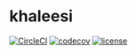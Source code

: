 # khaleesi

[![CircleCI](https://img.shields.io/circleci/project/github/Valodim/khaleesi/master.svg?logo=circleci)](https://circleci.com/gh/Valodim/khaleesi)
[![codecov](https://codecov.io/gh/Valodim/khaleesi/branch/master/graph/badge.svg)](https://codecov.io/gh/Valodim/khaleesi)
[![license](https://img.shields.io/github/license/Valodim/khaleesi.svg)](https://github.com/Valodim/khaleesi/blob/master/LICENSE)
